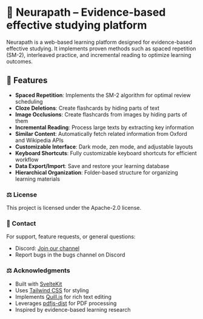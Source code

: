 # 🧠 Neurapath – Evidence-based effective studying platform

Neurapath is a web-based learning platform designed for evidence-based effective studying. It implements proven methods such as spaced repetition (SM-2), interleaved practice, and incremental reading to optimize learning outcomes.

## 🚀 Features

- **Spaced Repetition**: Implements the SM-2 algorithm for optimal review scheduling
- **Cloze Deletions**: Create flashcards by hiding parts of text
- **Image Occlusions**: Create flashcards from images by hiding parts of them
- **Incremental Reading**: Process large texts by extracting key information
- **Similar Content**: Automatically fetch related information from Oxford and Wikipedia APIs
- **Customizable Interface**: Dark mode, zen mode, and adjustable layouts
- **Keyboard Shortcuts**: Fully customizable keyboard shortcuts for efficient workflow
- **Data Export/Import**: Save and restore your learning database
- **Hierarchical Organization**: Folder-based structure for organizing learning materials

### ⚖️ License

This project is licensed under the Apache-2.0 license.

### 💬 Contact

For support, feature requests, or general questions:

- Discord: [Join our channel](https://discord.gg/2xkMPmcGZh)
- Report bugs in the bugs channel on Discord

### ⚖️ Acknowledgments

- Built with [SvelteKit](https://kit.svelte.dev/)
- Uses [Tailwind CSS](https://tailwindcss.com/) for styling
- Implements [Quill.js](https://quilljs.com/) for rich text editing
- Leverages [pdfjs-dist](https://mozilla.github.io/pdf.js/) for PDF processing
- Inspired by evidence-based learning research

